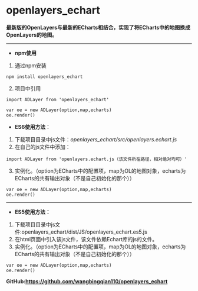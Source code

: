 # openlayers_echart
**最新版的OpenLayers与最新的ECharts相结合，实现了将ECharts中的地图换成OpenLayers的地图。**

---
- **npm使用**
1. 通过npm安装
```
npm install openlayers_echart
```
2. 项目中引用

```
import ADLayer from 'openlayers_echart'

var oe = new ADLayer(option,map,echarts) 
oe.render()
```


- **ES6使用方法**：
1. 下载项目目录中js文件：*openlayers_echart/src/openlayers.echart.js*
2. 在自己的js文件中添加：
```
import ADLayer from 'openlayers.echart.js（该文件所在路径，相对绝对均可）'
```

3. 实例化。（option为ECharts中的配置项，map为OL的地图对象，echarts为ECharts的共有输出对象（不是自己初始化的那个））
```
var oe = new ADLayer(option,map,echarts) 
oe.render()
```

---
- **ES5使用方法：**
1. 下载项目目录中js文件:openlayers_echart/dist/JS/openlayers_echart.es5.js
2. 在html页面中引入该js文件，该文件依赖Echart库的js的文件。
3. 实例化。（option为ECharts中的配置项，map为OL的地图对象，echarts为ECharts的共有输出对象（不是自己初始化的那个））
```
var oe = new ADLayer(option,map,echarts) 
oe.render()
```
**GitHub:https://github.com/wangbingqian110/openlayers_echart**



